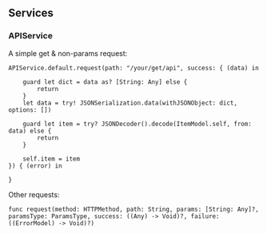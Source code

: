 ## Services

### APIService

A simple get & non-params request:

```
APIService.default.request(path: "/your/get/api", success: { (data) in
    
    guard let dict = data as? [String: Any] else {
        return
    }
    let data = try! JSONSerialization.data(withJSONObject: dict, options: [])
    
    guard let item = try? JSONDecoder().decode(ItemModel.self, from: data) else {
        return
    }
    
    self.item = item
}) { (error) in
    
}
```

Other requests:

```
func request(method: HTTPMethod, path: String, params: [String: Any]?, paramsType: ParamsType, success: ((Any) -> Void)?, failure: ((ErrorModel) -> Void)?)
```
